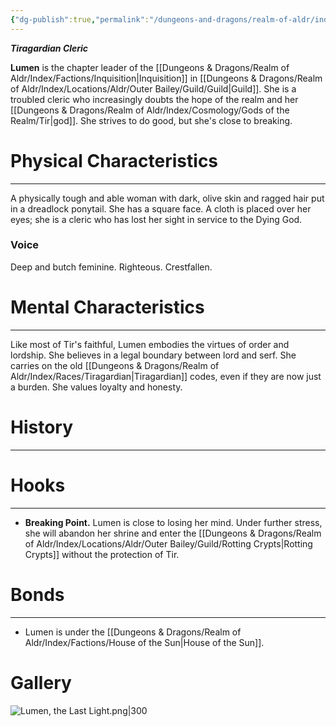 ```yaml
---
{"dg-publish":true,"permalink":"/dungeons-and-dragons/realm-of-aldr/index/characters/lumen-the-last-light/"}
---
```


***Tiragardian Cleric***

**Lumen** is the chapter leader of the [[Dungeons & Dragons/Realm of Aldr/Index/Factions/Inquisition\|Inquisition]] in [[Dungeons & Dragons/Realm of Aldr/Index/Locations/Aldr/Outer Bailey/Guild/Guild\|Guild]]. She is a troubled cleric who increasingly doubts the hope of the realm and her [[Dungeons & Dragons/Realm of Aldr/Index/Cosmology/Gods of the Realm/Tir\|god]]. She strives to do good, but she's close to breaking.
# Physical Characteristics
---
A physically tough and able woman with dark, olive skin and ragged hair put in a dreadlock ponytail. She has a square face. A cloth is placed over her eyes; she is a cleric who has lost her sight in service to the Dying God.
### Voice
Deep and butch feminine. Righteous. Crestfallen.
# Mental Characteristics
---
Like most of Tir's faithful, Lumen embodies the virtues of order and lordship. She believes in a legal boundary between lord and serf. She carries on the old [[Dungeons & Dragons/Realm of Aldr/Index/Races/Tiragardian\|Tiragardian]] codes, even if they are now just a burden. She values loyalty and honesty.
# History
---
# Hooks
---
- **Breaking Point.** Lumen is close to losing her mind. Under further stress, she will abandon her shrine and enter the [[Dungeons & Dragons/Realm of Aldr/Index/Locations/Aldr/Outer Bailey/Guild/Rotting Crypts\|Rotting Crypts]] without the protection of Tir.
# Bonds
---
- Lumen is under the [[Dungeons & Dragons/Realm of Aldr/Index/Factions/House of the Sun\|House of the Sun]].
# Gallery
![Lumen, the Last Light.png|300](/img/user/Attachments/Dungeons%20&%20Dragons%20Attachments/Lumen,%20the%20Last%20Light.png)